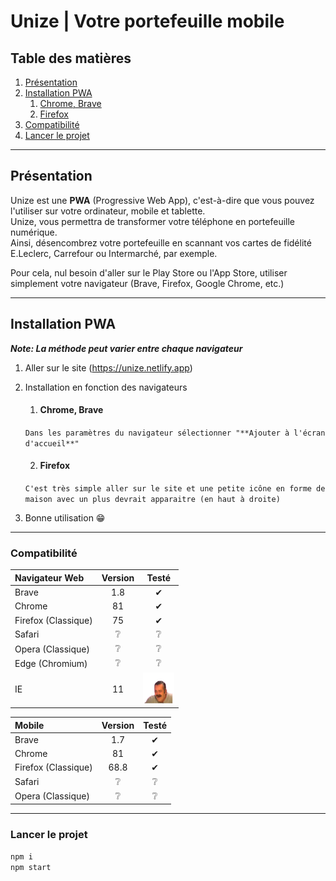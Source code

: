 # Unize | Votre portefeuille mobile

## Table des matières

1. [Présentation](#présentation)
2. [Installation PWA](#installation-pwa)
   1. [Chrome, Brave](#chrome-brave)
   2. [Firefox](#firefox)
3. [Compatibilité](#compatibilité)
4. [Lancer le projet](#lancer-le-projet)

---

## Présentation

Unize est une **PWA** (Progressive Web App), c'est-à-dire que vous pouvez l'utiliser sur votre ordinateur, mobile et tablette.  
Unize, vous permettra de transformer votre téléphone en portefeuille numérique.  
Ainsi, désencombrez votre portefeuille en scannant vos cartes de fidélité E.Leclerc, Carrefour ou Intermarché, par exemple.

Pour cela, nul besoin d'aller sur le Play Store ou l'App Store, utiliser simplement votre navigateur (Brave, Firefox, Google Chrome, etc.)

---

## Installation PWA

**_Note: La méthode peut varier entre chaque navigateur_**

1. Aller sur le site (https://unize.netlify.app)
2. Installation en fonction des navigateurs

   1. #### **Chrome, Brave**

   `Dans les paramètres du navigateur sélectionner "**Ajouter à l'écran d'accueil**"`

   2. #### **Firefox**

   `C'est très simple aller sur le site et une petite icône en forme de maison avec un plus devrait apparaitre (en haut à droite)`

3. Bonne utilisation 😁

---

### Compatibilité

| Navigateur Web      | Version |                       Testé                        |
| :------------------ | :-----: | :------------------------------------------------: |
| Brave               |   1.8   |                         ✔                          |
| Chrome              |   81    |                         ✔                          |
| Firefox (Classique) |   75    |                         ✔                          |
| Safari              |   ❔    |                         ❔                         |
| Opera (Classique)   |   ❔    |                         ❔                         |
| Edge (Chromium)     |   ❔    |                         ❔                         |
| IE                  |   11    | <img src="./assets/1157_risitas.png" width="50" /> |

| Mobile              | Version | Testé |
| :------------------ | :-----: | :---: |
| Brave               |   1.7   |   ✔   |
| Chrome              |   81    |   ✔   |
| Firefox (Classique) |  68.8   |   ✔   |
| Safari              |   ❔    |  ❔   |
| Opera (Classique)   |   ❔    |  ❔   |

---

### Lancer le projet

```sh
npm i
npm start
```
